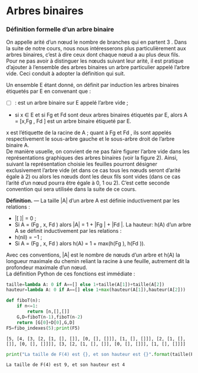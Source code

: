 # Arbres binaires

### Définition formelle d’un arbre binaire

On appelle arité d’un nœud le nombre de branches qui en partent 3 . Dans la suite de notre cours, nous nous intéresserons plus particulièrement aux arbres binaires, c’est à dire ceux dont chaque nœud a au plus deux fils.</br>
Pour ne pas avoir à distinguer les nœuds suivant leur arité, il est pratique d’ajouter à l’ensemble des arbres binaires un arbre particulier appelé l’arbre vide. Ceci conduit à adopter la définition qui suit.

<div class="alert alert-success" >
     Un ensemble E étant donné, on définit par induction les arbres binaires étiquetés par E en convenant que :

- [  ] : est un arbre binaire sur E appelé l’arbre vide ;
- si x ∈ E et si Fg et Fd sont deux arbres binaires étiquetés par E, alors A = [x,Fg , Fd ] est un arbre binaire étiqueté par E.

</div>

x est l’étiquette de la racine de A ; quant à Fg et Fd , ils sont appelés respectivement le sous-arbre gauche et le sous-arbre droit de l’arbre binaire A.<br>
De manière usuelle, on convient de ne pas faire figurer l’arbre vide dans les représentations graphiques des arbres binaires (voir la figure 2). Ainsi, suivant la représentation choisie les feuilles pourront désigner exclusivement l’arbre vide (et dans ce cas tous les nœuds seront d’arité égale à 2) ou alors les nœuds dont les deux fils sont vides (dans ce cas l’arité d’un nœud pourra être égale à 0, 1 ou 2). C’est cette seconde convention qui sera utilisée dans la suite de ce cours.

**Définition.** — La taille |A| d’un arbre A est définie inductivement par les relations :
- |[  ]| = 0 ;
- Si A = (Fg , x, Fd ) alors |A| = 1 + |Fg | + |Fd |.
La hauteur: h(A) d’un arbre A se définit inductivement par les relations :
- h(nil) = −1 ;
- Si A = (Fg , x, Fd ) alors h(A) = 1 + max(h(Fg ), h(Fd )).

Avec ces conventions, |A| est le nombre de nœuds d’un arbre et h(A) la longueur maximale du chemin reliant la racine à une feuille, autrement dit la profondeur maximale d’un nœud.<br>
La définition Python de ces fonctions est immédiate :


```python
taille=lambda A: 0 if A==[] else 1+taille(A[1])+taille(A[2]) 
hauteur=lambda A: 0 if A==[] else 1+max(hauteur(A[1]),hauteur(A[2]))
```


```python
def fiboT(n):
    if n<=1:
        return [n,[],[]]
    G,D=fiboT(n-1),fiboT(n-2)
    return [G[0]+D[0],G,D]
F5=fibo_indexes(5);print(F5)   
```

    [5, [4, [3, [2, [1, [], []], [0, [], []]], [1, [], []]], [2, [1, [], []], [0, [], []]]], [3, [2, [1, [], []], [0, [], []]], [1, [], []]]]
    



```python
print("La taille de F(4) est {}, et son hauteur est {}".format(taille(F4),hauteur(F4)))
```

    La taille de F(4) est 9, et son hauteur est 4
    
